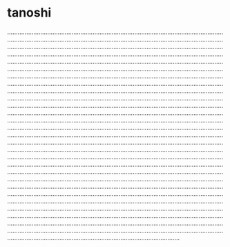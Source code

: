 # tanoshi

...................................................................................................................................................................................................................................................................................................................................................................................................................................................................................................................................................................................................................................................................................................................................................................................................................................................................................................................................................................................................................................................................................................................................................................................................................................................................................................................................................................................................................................................................................................................................................................................................................................................................................................................................................................................................................................................................................................................................................................................................................................................................................................................................................................................................................................................................................................................................................................................................................................................................................................................................................................................................................................................................................................................................................................................................................................................................................................................................................................................................................................................................................................................................................................................................................................................................................................................................................................................................................................................................................................................................................................................................................................................................................................................